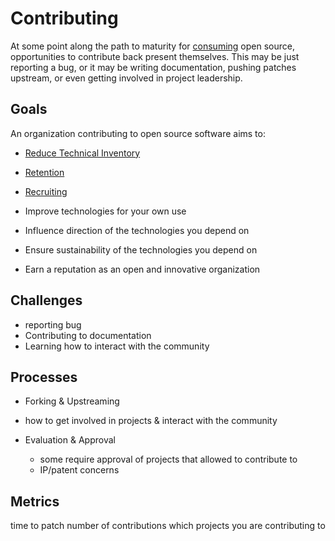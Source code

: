 # Contributing

At some point along the path to maturity for [consuming](./consuming.md) open source, opportunities to contribute back present themselves. This may be just reporting a bug, or it may be writing documentation, pushing patches upstream, or even getting involved in project leadership.

## Goals

An organization contributing to open source software aims to:

- [Reduce Technical Inventory](/goals/reduce-technical-inventory.md)
- [Retention](/goals/retention.md)
- [Recruiting](/goals/recruiting.md)

- Improve technologies for your own use
- Influence direction of the technologies you depend on
- Ensure sustainability of the technologies you depend on
- Earn a reputation as an open and innovative organization

## Challenges

- reporting bug
- Contributing to documentation
- Learning how to interact with the community

## Processes

- Forking & Upstreaming
- how to get involved in projects & interact with the community

- Evaluation & Approval
  - some require approval of projects that allowed to contribute to
  - IP/patent concerns

## Metrics

time to patch
number of contributions
which projects you are contributing to
